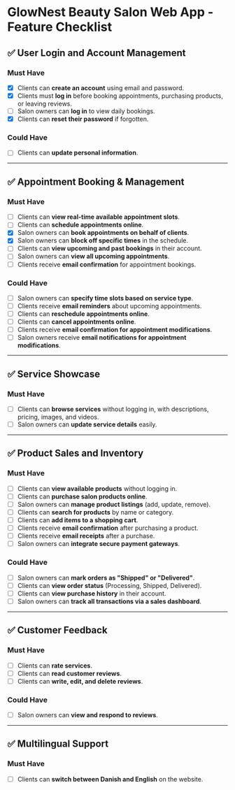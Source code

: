 # GlowNest Beauty Salon Web App - Feature Checklist

## ✅ User Login and Account Management

### Must Have
- [x] Clients can **create an account** using email and password.
- [x] Clients must **log in** before booking appointments, purchasing products, or leaving reviews.
- [ ] Salon owners can **log in** to view daily bookings.
- [x] Clients can **reset their password** if forgotten.

### Could Have
- [ ] Clients can **update personal information**.

---

## ✅ Appointment Booking & Management

### Must Have
- [ ] Clients can **view real-time available appointment slots**.
- [ ] Clients can **schedule appointments online**.
- [x] Salon owners can **book appointments on behalf of clients**.
- [x] Salon owners can **block off specific times** in the schedule.
- [ ] Clients can **view upcoming and past bookings** in their account.
- [ ] Salon owners can **view all upcoming appointments**.
- [ ] Clients receive **email confirmation** for appointment bookings.

### Could Have
- [ ] Salon owners can **specify time slots based on service type**.
- [ ] Clients receive **email reminders** about upcoming appointments.
- [ ] Clients can **reschedule appointments online**.
- [ ] Clients can **cancel appointments online**.
- [ ] Clients receive **email confirmation for appointment modifications**.
- [ ] Salon owners receive **email notifications for appointment modifications**.

---

## ✅ Service Showcase

### Must Have
- [ ] Clients can **browse services** without logging in, with descriptions, pricing, images, and videos.
- [ ] Salon owners can **update service details** easily.

---

## ✅ Product Sales and Inventory

### Must Have
- [ ] Clients can **view available products** without logging in.
- [ ] Clients can **purchase salon products online**.
- [ ] Salon owners can **manage product listings** (add, update, remove).
- [ ] Clients can **search for products** by name or category.
- [ ] Clients can **add items to a shopping cart**.
- [ ] Clients receive **email confirmation** after purchasing a product.
- [ ] Clients receive **email receipts** after a purchase.
- [ ] Salon owners can **integrate secure payment gateways**.

### Could Have
- [ ] Salon owners can **mark orders as "Shipped" or "Delivered"**.
- [ ] Clients can **view order status** (Processing, Shipped, Delivered).
- [ ] Clients can **view purchase history** in their account.
- [ ] Salon owners can **track all transactions via a sales dashboard**.

---

## ✅ Customer Feedback

### Must Have
- [ ] Clients can **rate services**.
- [ ] Clients can **read customer reviews**.
- [ ] Clients can **write, edit, and delete reviews**.

### Could Have
- [ ] Salon owners can **view and respond to reviews**.

---

## ✅ Multilingual Support

### Must Have
- [ ] Clients can **switch between Danish and English** on the website.
